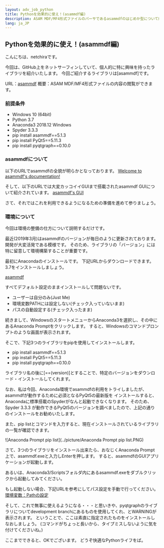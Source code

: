 ```yaml
---
layout: adv_job_python
title: Pythonを効果的に使え！(asammdf編)
description: ASAM MDF/MF4形式ファイルのパーサであるasammdfのはじめか型について解説します。
lang: ja_JP
---
```

## Pythonを効果的に使え！(asammdf編)
こんにちは、netchiraです。

今回は、GitHub上をネットサーフィンしていて、個人的に特に興味を持ったライブラリを紹介いたします。
今回ご紹介するライブラリは[asammdf]です。

URL：[asammdf](https://github.com/danielhrisca/asammdf)
概要：ASAM MDF/MF4形式ファイルの内容の閲覧ができます。


### 前提条件
- Windows 10 (64bit)
- Python 3.7
- Anaconda3 2018.12 Windows
- Spyder 3.3.3
- pip install asammdf==5.1.3
- pip install PyQt5==5.11.3
- pip install pyqtgraph==0.10.0


### asammdfについて
以下のURLでasammdfの全貌が明らかとなっております。
[Welcome to asammdf's documentation!](https://asammdf.readthedocs.io/en/latest/)

そして、以下のURLでは大変カッコイイGUIまで搭載されたasammdf GUIについて紹介されています。
[asammdf's GUI](https://asammdf.readthedocs.io/en/latest/gui.html)

さて、それではこれを利用できるようになるための準備を進めて参りましょう。


### 環境について
今回は環境の整備の仕方について説明するだけです。

最近(2019年3月)はasammdfのバージョンが毎日のように更新されております。開発が大変活発である模様です。
そのため、ライブラリの「バージョン」には特に留意して環境構築することが重要です。


最初にAnacondaのインストールです。
下記URLからダウンロードできます。3.7をインストールしましょう。

[asammdf](https://www.anaconda.com/distribution/)

すべてデフォルト設定のままインストールして問題ないです。
- ユーザーは自分のみ(Just Me)
- 環境変数PATHには設定しない(チェック入っていないまま)
- パスの自動設定する(チェック入ったまま)



続きまして、WindowsのスタートメニューからAnaconda3を選択し、その中にあるAnaconda Promptをクリックします。
すると、Windowsのコマンドプロンプトのような画面が表示されます。

そこで、下記3つのライブラリをpipを使用してインストールします。

- pip install asammdf==5.1.3
- pip install PyQt5==5.11.3
- pip install pyqtgraph==0.10.0

ライブラリ名の後に[==(version)]とすることで、特定のバージョンをダウンロード・インストールしてくれます。

なお、私は今回、Anaconda環境でasammdfの利用をトライしましたが、asammdfが動作するために必須となるPyQt5の最新版を
インストールすると、Anacondaに標準搭載のSpyderがなんと起動できなくなります。
そのため、Spyder 3.3.3 が動作できるPyQt5のバージョンを調べましたので、上記の通りのインストールをお勧めいたします。


また、pip listとコマンドを入力すると、現在インストールされているライブラリの一覧が確認できます。

![Anaconda Prompt pip list](../picture/Anaconda Prompt pip list.PNG)

さて、3つのライブラリをインストール出来たら、おなじくAnaconda Prompt上で、asammdf.exeと入力しEnterを押します。
すると、asammdfのGUIアプリケーションが起動します。

あるいは、Anaconda3/Scriptsフォルダ内にあるasammdf.exeをダブルクリックから起動してみてください。

もし起動しない場合、下記URLを参考にしてパス設定を手動で行ってください。
[環境変数：Pathの設定](http://whitecat-student.hatenablog.com/entry/2016/12/28/193156)

そして、これで無事に使えるようになる・・・と思いきや、pyqtgraphのライブラリについてdevelopment branchにあるものを使用してくれ、とWARNINGが表示されます。
ということで、ここは素直に指定されたものをインストールしなおしましょう。
(コマンドがちょっと長いから、タイプミスしないように気を付けてくださいね。)

ここまでできると、OKでございます。
どうぞ快適なPythonライフをば。


